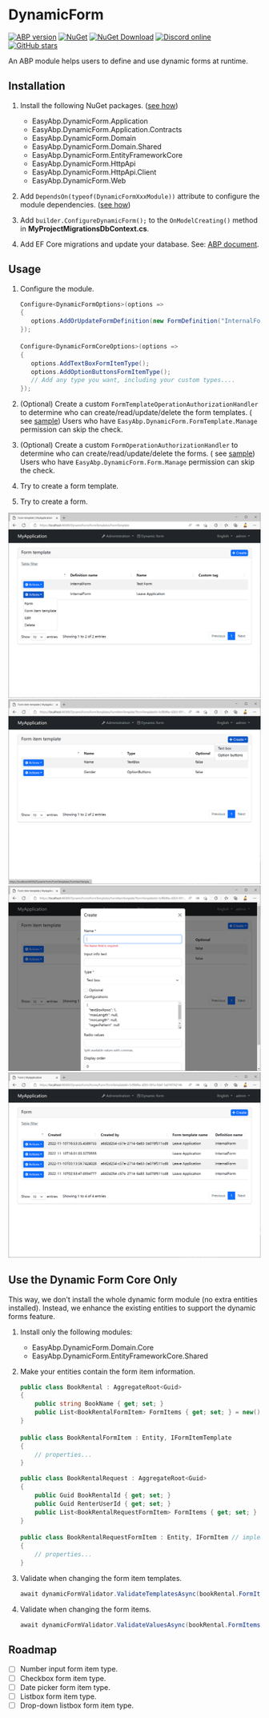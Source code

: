 # DynamicForm

[![ABP version](https://img.shields.io/badge/dynamic/xml?style=flat-square&color=yellow&label=abp&query=%2F%2FProject%2FPropertyGroup%2FAbpVersion&url=https%3A%2F%2Fraw.githubusercontent.com%2FEasyAbp%2FDynamicForm%2Fmaster%2FDirectory.Build.props)](https://abp.io)
[![NuGet](https://img.shields.io/nuget/v/EasyAbp.DynamicForm.Domain.Shared.svg?style=flat-square)](https://www.nuget.org/packages/EasyAbp.DynamicForm.Domain.Shared)
[![NuGet Download](https://img.shields.io/nuget/dt/EasyAbp.DynamicForm.Domain.Shared.svg?style=flat-square)](https://www.nuget.org/packages/EasyAbp.DynamicForm.Domain.Shared)
[![Discord online](https://badgen.net/discord/online-members/xyg8TrRa27?label=Discord)](https://discord.gg/xyg8TrRa27)
[![GitHub stars](https://img.shields.io/github/stars/EasyAbp/DynamicForm?style=social)](https://www.github.com/EasyAbp/DynamicForm)

An ABP module helps users to define and use dynamic forms at runtime.

## Installation

1. Install the following NuGet
   packages. ([see how](https://github.com/EasyAbp/EasyAbpGuide/blob/master/docs/How-To.md#add-nuget-packages))

    * EasyAbp.DynamicForm.Application
    * EasyAbp.DynamicForm.Application.Contracts
    * EasyAbp.DynamicForm.Domain
    * EasyAbp.DynamicForm.Domain.Shared
    * EasyAbp.DynamicForm.EntityFrameworkCore
    * EasyAbp.DynamicForm.HttpApi
    * EasyAbp.DynamicForm.HttpApi.Client
    * EasyAbp.DynamicForm.Web

2. Add `DependsOn(typeof(DynamicFormXxxModule))` attribute to configure the module
   dependencies. ([see how](https://github.com/EasyAbp/EasyAbpGuide/blob/master/docs/How-To.md#add-module-dependencies))

3. Add `builder.ConfigureDynamicForm();` to the `OnModelCreating()` method in **MyProjectMigrationsDbContext.cs**.

4. Add EF Core migrations and update your database.
   See: [ABP document](https://docs.abp.io/en/abp/latest/Tutorials/Part-1?UI=MVC&DB=EF#add-database-migration).

## Usage

1. Configure the module.

   ```csharp
   Configure<DynamicFormOptions>(options =>
   {
      options.AddOrUpdateFormDefinition(new FormDefinition("InternalForm", "Internal Form"));
   });
   
   Configure<DynamicFormCoreOptions>(options =>
   {
      options.AddTextBoxFormItemType();
      options.AddOptionButtonsFormItemType();
      // Add any type you want, including your custom types....
   });
   ```

2. (Optional) Create a custom `FormTemplateOperationAuthorizationHandler` to determine who can create/read/update/delete
   the form templates. (
   see [sample](https://github.com/EasyAbp/DynamicForm/blob/main/host/EasyAbp.DynamicForm.Web.Unified/InternalFormFormTemplateOperationAuthorizationHandler.cs))
   Users who have `EasyAbp.DynamicForm.FormTemplate.Manage` permission can skip the check.

3. (Optional) Create a custom `FormOperationAuthorizationHandler` to determine who can create/read/update/delete the
   forms. (
   see [sample](https://github.com/EasyAbp/DynamicForm/blob/main/host/EasyAbp.DynamicForm.Web.Unified/InternalFormFormOperationAuthorizationHandler.cs))
   Users who have `EasyAbp.DynamicForm.Form.Manage` permission can skip the check.

4. Try to create a form template.

5. Try to create a form.

![FormTemplates](/modules/DynamicForm/images/FormTemplates.png)
![FormItemTemplates](/modules/DynamicForm/images/FormItemTemplates.png)
![CreateFormItemTemplate](/modules/DynamicForm/images/CreateFormItemTemplate.png)
![Forms](/modules/DynamicForm/images/Forms.png)

## Use the Dynamic Form Core Only

This way, we don't install the whole dynamic form module (no extra entities installed). Instead, we enhance the existing
entities to support the dynamic forms feature.

1. Install only the following modules:

    * EasyAbp.DynamicForm.Domain.Core
    * EasyAbp.DynamicForm.EntityFrameworkCore.Shared

2. Make your entities contain the form item information.

   ```csharp
   public class BookRental : AggregateRoot<Guid>
   {
       public string BookName { get; set; }
       public List<BookRentalFormItem> FormItems { get; set; } = new();
   }
   
   public class BookRentalFormItem : Entity, IFormItemTemplate
   {
       // properties...
   } 
   ```

   ```csharp
   public class BookRentalRequest : AggregateRoot<Guid>
   {
       public Guid BookRentalId { get; set; }
       public Guid RenterUserId { get; set; }
       public List<BookRentalRequestFormItem> FormItems { get; set; } = new();
   }
   
   public class BookRentalRequestFormItem : Entity, IFormItem // implement IFormItemMetadata if need
   {
       // properties...
   } 
   ```

3. Validate when changing the form item templates.
   ```csharp
   await dynamicFormValidator.ValidateTemplatesAsync(bookRental.FormItems);
   ```

4. Validate when changing the form items.
   ```csharp
   await dynamicFormValidator.ValidateValuesAsync(bookRental.FormItems, bookRentalRequest.FormItems);
   ```

## Roadmap

- [ ] Number input form item type.
- [ ] Checkbox form item type.
- [ ] Date picker form item type.
- [ ] Listbox form item type.
- [ ] Drop-down listbox form item type.